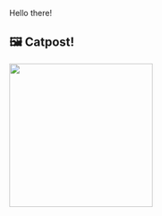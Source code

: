 Hello there!



## 🖼️ Catpost!

<sub>
    <img src="https://cdn2.thecatapi.com/images/MTkzMTc2OA.jpg" height="256">
</sub>

